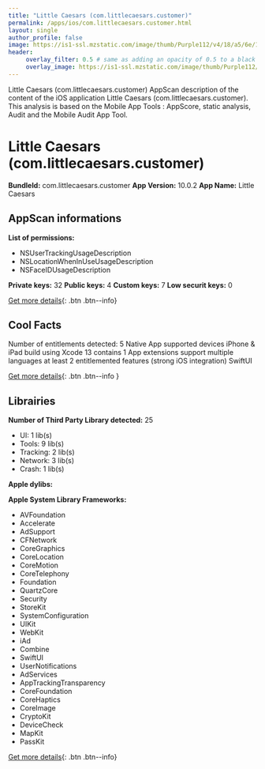 ```yaml
---
title: "Little Caesars (com.littlecaesars.customer)"
permalink: /apps/ios/com.littlecaesars.customer.html
layout: single
author_profile: false
image: https://is1-ssl.mzstatic.com/image/thumb/Purple112/v4/18/a5/6e/18a56eee-f0f6-1ffb-fa54-45799250c43b/AppIcon-1x_U007emarketing-0-10-0-85-220.png/512x512bb.jpg
header: 
     overlay_filter: 0.5 # same as adding an opacity of 0.5 to a black background
     overlay_image: https://is1-ssl.mzstatic.com/image/thumb/Purple112/v4/18/a5/6e/18a56eee-f0f6-1ffb-fa54-45799250c43b/AppIcon-1x_U007emarketing-0-10-0-85-220.png/512x512bb.jpg
---
```

Little Caesars (com.littlecaesars.customer) AppScan description of the content of the iOS application Little Caesars (com.littlecaesars.customer). This analysis is based on the Mobile App Tools : AppScore, static analysis, Audit and the Mobile Audit App Tool.

# Little Caesars (com.littlecaesars.customer)

**BundleId:** com.littlecaesars.customer
**App Version:** 10.0.2
**App Name:** Little Caesars


## AppScan informations 

**List of permissions:** 
- NSUserTrackingUsageDescription
- NSLocationWhenInUseUsageDescription
- NSFaceIDUsageDescription
  
  
**Private keys:** 32
**Public keys:** 4
**Custom keys:** 7
**Low securit keys:** 0
  
[Get more details](/pricing.html){: .btn .btn--info}

## Cool Facts

Number of entitlements detected: 5
Native App
supported devices iPhone & iPad
build using Xcode 13
contains 1 App extensions
support multiple languages
at least 2 entitlemented features (strong iOS integration)
SwiftUI
  
[Get more details](/pricing.html){: .btn .btn--info }

## Librairies 
**Number of Third Party Library detected:** 25
- UI: 1 lib(s)
- Tools: 9 lib(s)
- Tracking: 2 lib(s)
- Network: 3 lib(s)
- Crash: 1 lib(s)


**Apple dylibs:**


**Apple System Library Frameworks:**
- AVFoundation
- Accelerate
- AdSupport
- CFNetwork
- CoreGraphics
- CoreLocation
- CoreMotion
- CoreTelephony
- Foundation
- QuartzCore
- Security
- StoreKit
- SystemConfiguration
- UIKit
- WebKit
- iAd
- Combine
- SwiftUI
- UserNotifications
- AdServices
- AppTrackingTransparency
- CoreFoundation
- CoreHaptics
- CoreImage
- CryptoKit
- DeviceCheck
- MapKit
- PassKit


  
[Get more details](/pricing.html){: .btn .btn--info}


